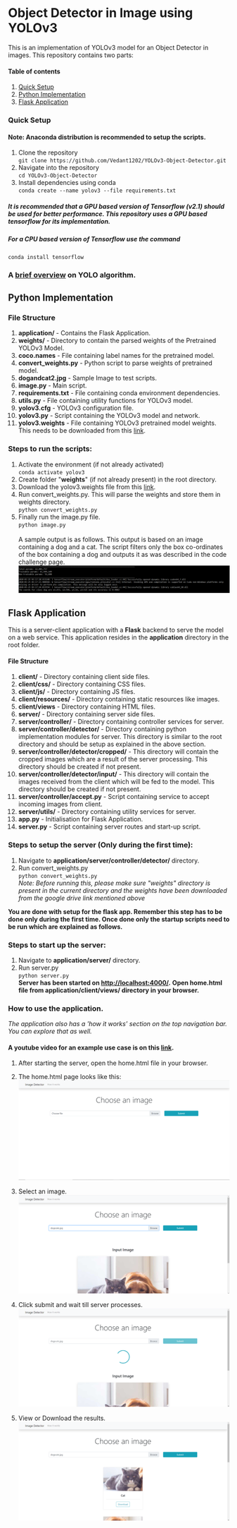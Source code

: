# Object Detector in Image using YOLOv3

This is an implementation of YOLOv3 model for an Object Detector in images. This repository contains two parts:

#### Table of contents
 1. [Quick Setup](#quick-setup)
 2. [Python Implementation](#python-implementation)
 3. [Flask Application](#flask-application)


### Quick Setup
#### Note: Anaconda distribution is recommended to setup the scripts.

 1. Clone the repository <br>
 `git clone https://github.com/Vedant1202/YOLOv3-Object-Detector.git`
 2. Navigate into the repository <br>
 `cd YOLOv3-Object-Detector`
 3.  Install dependencies using conda <br>
 `conda create --name yolov3 --file requirements.txt`

 ##### It is recommended that a GPU based version of Tensorflow (v2.1) should be used for better  performance. This repository uses a GPU based tensorflow for its implementation.
##### For a CPU based version of Tensorflow use the command

    conda install tensorflow

### A [brief overview](https://medium.com/@ODSC/overview-of-the-yolo-object-detection-algorithm-7b52a745d3e0) on YOLO algorithm.


 ## Python Implementation

### File Structure

 1. **application/** - Contains the Flask Application.
 2. **weights/** - Directory to contain the parsed weights of the Pretrained YOLOv3 Model.
 3. **coco.names** - File containing label names for the pretrained model.
 4. **convert_weights.py** - Python script to parse weights of pretrained model.
 5. **dogandcat2.jpg** - Sample Image to test scripts.
 6. **image.py** - Main script.
 7. **requirements.txt** - File containing conda environment dependencies.
 8. **utils.py** - File containing utility functions for YOLOv3 model.
 9. **yolov3.cfg** - YOLOv3 configuration file.
 10. **yolov3.py** - Script containing the YOLOv3 model and network.
 11. **yolov3.weights** - File containing YOLOv3 pretrained model weights. This needs to be downloaded from this [link](https://drive.google.com/file/d/1aMrzvdsgqi3Md1O7X2R1DcbcClKbnQq_/view?usp=sharing).

 ### Steps to run the scripts:

 1. Activate the environment (if not already activated) <br>
 `conda activate yolov3`
 2. Create folder "**weights**"  (if not already present) in the root directory.
 3. Download the yolov3.weights file from this [link](https://drive.google.com/file/d/1aMrzvdsgqi3Md1O7X2R1DcbcClKbnQq_/view?usp=sharing).
 4. Run convert_weights.py. This will parse the weights and store them in weights directory. <br>
 `python convert_weights.py`
5. Finally run the image.py file. <br>
`python image.py` <br><br>
A sample output is as follows. This output is based on an image containing a dog and a cat.
The script filters only the box co-ordinates of the box containing a dog and outputs it as
was described in the code challenge page.
![enter image description here](https://raw.githubusercontent.com/Vedant1202/YOLOv3-Object-Detector/master/readme-images/output.PNG)



 ## Flask Application

This is a server-client application with a **Flask** backend to serve the model on a web service.
This application resides in the **application** directory in the root folder.

#### File Structure

 1. **client/** - Directory containing client side files.
 2. **client/css/** - Directory containing CSS files.
 3. **client/js/** - Directory containing JS files.
 4. **client/resources/** - Directory containing static resources like images.
 5. **client/views** - Directory containing HTML files.
 6. **server/** - Directory containing server side files.
 7. **server/controller/** - Directory containing controller services for server.
 8. **server/controller/detector/** - Directory containing python implementation modules for server. This directory is similar to the root directory and should be setup as explained in the above section.
 9. **server/controller/detector/cropped/** - This directory will contain the cropped images which are a result of the server processing. This directory should be created if not present.
 10. **server/controller/detector/input/** - This directory will contain the images received from the client which will be fed to the model. This directory should be created if not present.
 11. **server/controller/accept.py** - Script containing service to accept incoming images from client.
 12. **server/utils/** - Directory containing utility services for server.
 13. **app.py** - Initialisation for Flask Application.
 14. **server.py** - Script containing server routes and start-up script.

 ### Steps to setup the server (Only during the first time):

 1. Navigate to **application/server/controller/detector/** directory.
 2. Run convert_weights.py <br>
 `python convert_weights.py` <br>
*Note: Before running this, please make sure "weights" directory is present in the current directory and the weights have been downloaded from the google drive link mentioned above*

**You are done with setup for the flask app. Remember this step has to be done only during the first time. Once done only the startup scripts need to be run which are explained as follows.**

### Steps to start up the server:

 1. Navigate to **application/server/** directory.
 2. Run server.py <br>
 `python server.py` <br>
 **Server has been started on [http://localhost:4000/](http://localhost:4000/).**
 **Open home.html file from application/client/views/ directory in your browser.**

### How to use the application.
*The application also has a 'how it works' section on the top navigation bar. You can explore that as well.* <br>

#### A youtube video for an example use case is on this [link](https://youtu.be/fnke6UG_giM). 

 1. After starting the server, open the home.html file in your browser.

 2. The home.html page looks like this:
![enter image description here](https://raw.githubusercontent.com/Vedant1202/YOLOv3-Object-Detector/master/readme-images/home.PNG)

3. Select an image.
![enter image description here](https://raw.githubusercontent.com/Vedant1202/YOLOv3-Object-Detector/master/readme-images/choose.PNG)

4. Click submit and wait till server processes.
![enter image description here](https://raw.githubusercontent.com/Vedant1202/YOLOv3-Object-Detector/master/readme-images/loading.PNG)

5. View or Download the results.
![enter image description here](https://raw.githubusercontent.com/Vedant1202/YOLOv3-Object-Detector/master/readme-images/results.PNG)
